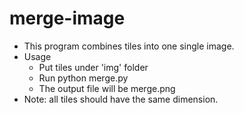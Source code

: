 # merge-image
  * This program combines tiles into one single image.
  * Usage
      * Put tiles under 'img' folder
      * Run python merge.py
      * The output file will be merge.png
  * Note: all tiles should have the same dimension.
